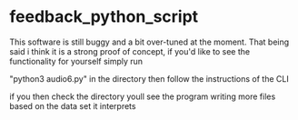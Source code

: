 # feedback_python_script


This software is still buggy and a bit over-tuned at the moment. That being said i think it is a strong proof of concept, 
if you'd like to see the functionality for yourself simply run

"python3 audio6.py" in the directory then follow the instructions of the CLI 

if you then check the directory youll see the program writing more files based on the data set it interprets 
